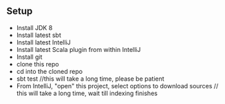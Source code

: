 

Setup
------

- Install JDK 8
- Install latest sbt
- Install latest IntelliJ
- Install latest Scala plugin from within IntelliJ
- Install git
- clone this repo
- cd into the cloned repo
- sbt test //this will take a long time, please be patient
- From IntelliJ, "open" this project, select options to download sources // this will take a long time, wait till indexing finishes

